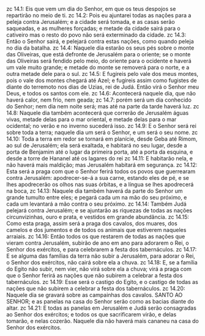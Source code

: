 zc 14.1: Eis que vem um dia do Senhor, em que os teus despojos se repartirão no meio de ti.
zc 14.2: Pois eu ajuntarei todas as nações para a peleja contra Jerusalém; e a cidade será tomada, e as casas serão saqueadas, e as mulheres forçadas; e metade da cidade sairá para o cativeiro mas o resto do povo não será exterminado da cidade.
zc 14.3: Então o Senhor sairá, e pelejará contra estas nações, como quando peleja no dia da batalha.
zc 14.4: Naquele dia estarão os seus pés sobre o monte das Oliveiras, que está defronte de Jerusalém para o oriente; se o monte das Oliveiras será fendido pelo meio, do oriente para o ocidente e haverá um vale muito grande; e metade do monte se removerá para o norte, e a outra metade dele para o sul.
zc 14.5: E fugireis pelo vale dos meus montes, pois o vale dos montes chegará até Azel; e fugireis assim como fugistes de diante do terremoto nos dias de Uzias, rei de Judá. Então virá o Senhor meu Deus, e todos os santos com ele.
zc 14.6: Acontecerá naquele dia, que não haverá calor, nem frio, nem geada;
zc 14.7: porém será um dia conhecido do Senhor; nem dia nem noite será; mas até na parte da tarde haverá luz.
zc 14.8: Naquele dia também acontecerá que correrão de Jerusalém águas vivas, metade delas para o mar oriental, e metade delas para o mar ocidental; no verão e no inverno sucederá isso.
zc 14.9: E o Senhor será rei sobre toda a terra; naquele dia um será o Senhor, e um será o seu nome.
zc 14.10: Toda a terra em redor se tornará em planície, desde Geba até Rimom, ao sul de Jerusalém; ela será exaltada, e habitará no seu lugar, desde a porta de Benjamim até o lugar da primeira porta, até a porta da esquina, e desde a torre de Hananel até os lagares do rei
zc 14.11: E habitarão nela, e não haverá mais maldição; mas Jerusalém habitará em segurança.
zc 14.12: Esta será a praga com que o Senhor ferirá todos os povos que guerrearam contra Jerusalém: apodrecer-se-á a sua carne, estando eles de pé, e se lhes apodrecerão os olhos nas suas órbitas, e a língua se lhes apodrecerá na boca,
zc 14.13: Naquele dia também haverá da parte do Senhor um grande tumulto entre eles; e pegará cada um na mão do seu próximo, e cada um levantará a mão contra o seu próximo.
zc 14.14: Também Judá pelejará contra Jerusalém; e se ajuntarão as riquezas de todas as nações circunvizinhas, ouro e prata, e vestidos em grande abundância.
zc 14.15: Como esta praga, assim será a praga dos cavalos, dos muares, dos camelos e dos jumentos e de todos os animais que estiverem naqueles arraiais.
zc 14.16: Então todos os que restarem de todas as nações que vieram contra Jerusalém, subirão de ano em ano para adorarem o Rei, o Senhor dos exércitos, e para celebrarem a festa dos tabernáculos.
zc 14.17: E se alguma das famílias da terra não subir a Jerusalém, para adorar o Rei, o Senhor dos exércitos, não cairá sobre ela a chuva.
zc 14.18: E, se a família do Egito não subir, nem vier, não virá sobre ela a chuva; virá a praga com que o Senhor ferirá as nações que não subirem a celebrar a festa dos tabernáculos.
zc 14.19: Esse será o castigo do Egito, e o castigo de todas as nações que não subirem a celebrar a festa dos tabernáculos.
zc 14.20: Naquele dia se gravará sobre as campainhas dos cavalos. SANTO AO SENHOR; e as panelas na casa do Senhor serão como as bacias diante do altar.
zc 14.21: E todas as panelas em Jerusalém e Judá serão consagradas ao Senhor dos exércitos; e todos os que sacrificarem virão, e delas tomarão, e nelas cozerão. Naquele dia não haverá mais cananeu na casa do Senhor dos exércitos.
